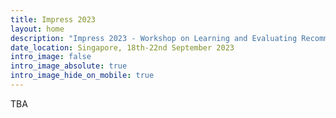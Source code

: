 ```yaml
---
title: Impress 2023
layout: home
description: "Impress 2023 - Workshop on Learning and Evaluating Recommendations with Impressions"
date_location: Singapore, 18th-22nd September 2023
intro_image: false
intro_image_absolute: true
intro_image_hide_on_mobile: true
---
```


TBA
